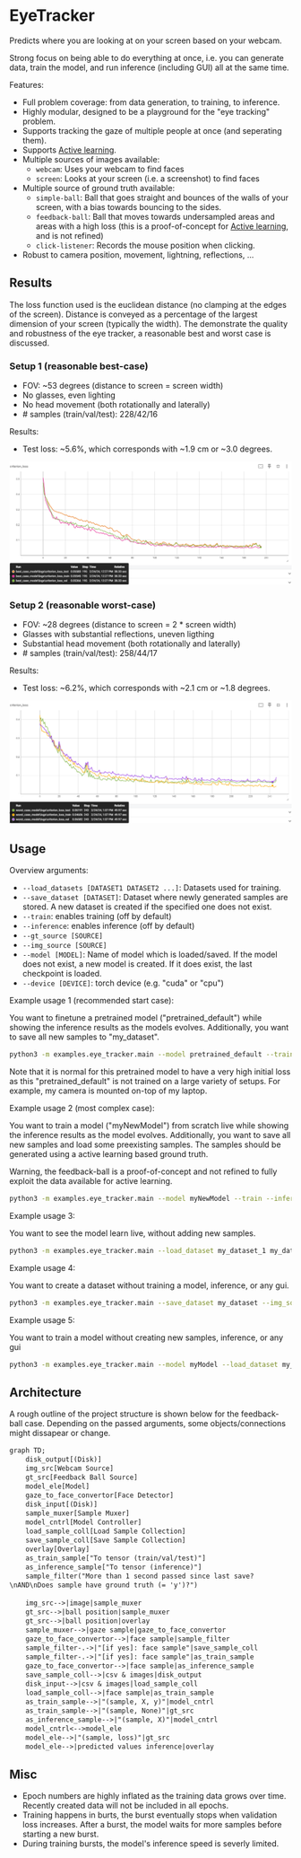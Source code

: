 # EyeTracker

Predicts where you are looking at on your screen based on your webcam.

Strong focus on being able to do everything at once, i.e. you can generate data, train the model, and run inference (including GUI) all at the same time.

Features:

- Full problem coverage: from data generation, to training, to inference.
- Highly modular, designed to be a playground for the "eye tracking" problem.
- Supports tracking the gaze of multiple people at once (and seperating them).
- Supports [Active learning](https://en.wikipedia.org/wiki/Active_learning_(machine_learning)).
- Multiple sources of images available:
  - `webcam`: Uses your webcam to find faces
  - `screen`: Looks at your screen (i.e. a screenshot) to find faces
- Multiple source of ground truth available:
  - `simple-ball`: Ball that goes straight and bounces of the walls of your screen, with a bias towards bouncing to the sides.
  - `feedback-ball`: Ball that moves towards undersampled areas and areas with a high loss (this is a proof-of-concept for [Active learning](https://en.wikipedia.org/wiki/Active_learning_(machine_learning)), and is not refined)
  - `click-listener`: Records the mouse position when clicking.
- Robust to camera position, movement, lightning, reflections, ...

## Results

The loss function used is the euclidean distance (no clamping at the edges of the screen). Distance is conveyed as a percentage of the largest dimension of your screen (typically the width). The demonstrate the quality and robustness of the eye tracker, a reasonable best and worst case is discussed.

### Setup 1 (reasonable best-case)

- FOV: ~53 degrees (distance to screen = screen width)
- No glasses, even lighting
- No head movement (both rotationally and laterally)
- \# samples (train/val/test): 228/42/16

Results:

- Test loss: ~5.6%, which corresponds with ~1.9 cm or ~3.0 degrees.

![best case tensorboard result](imgs/best_case_tensorboard_result.png)

### Setup 2 (reasonable worst-case)

- FOV: ~28 degrees (distance to screen = 2 * screen width)
- Glasses with substantial reflections, uneven ligthing
- Substantial head movement (both rotationally and laterally)
- \# samples (train/val/test): 258/44/17

Results:

- Test loss: ~6.2%, which corresponds with ~2.1 cm or ~1.8 degrees.

![worst case tensorboard result](imgs/worst_case_tensorboard_result.png)

## Usage

Overview arguments:

- `--load_datasets [DATASET1 DATASET2 ...]`: Datasets used for training.
- `--save_dataset [DATASET]`: Dataset where newly generated samples are stored. A new dataset is created if the specified one does not exist.
- `--train`: enables training (off by default)
- `--inference`: enables inference (off by default)
- `--gt_source [SOURCE]`
- `--img_source [SOURCE]`
- `--model [MODEL]`: Name of model which is loaded/saved. If the model does not exist, a new model is created. If it does exist, the last checkpoint is loaded.
- `--device [DEVICE]`: torch device (e.g. "cuda" or "cpu")

Example usage 1 (recommended start case):

You want to finetune a pretrained model ("pretrained_default") while showing the inference results as the models evolves. Additionally, you want to save all new samples to "my_dataset".

```bash
python3 -m examples.eye_tracker.main --model pretrained_default --train --inference --save_dataset my_dataset --img_source webcam --gt_source simple-ball
```

Note that it is normal for this pretrained model to have a very high initial loss as this "pretrained_default" is not trained on a large variety of setups. For example, my camera is mounted on-top of my laptop.

Example usage 2 (most complex case):

You want to train a model ("myNewModel") from scratch live while showing the inference results as the model evolves. Additionally, you want to save all new samples and load some preexisting samples. The samples should be generated using a active learning based ground truth.

Warning, the feedback-ball is a proof-of-concept and not refined to fully exploit the data available for active learning.

```bash
python3 -m examples.eye_tracker.main --model myNewModel --train --inference --save_dataset my_dataset --load_dataset my_dataset --img_source webcam --gt_source feedback-ball  
```

Example usage 3:

You want to see the model learn live, without adding new samples.

```bash
python3 -m examples.eye_tracker.main --load_dataset my_dataset_1 my_dataset_2 --img_source webcam --model myModel --train --inference
```

Example usage 4:

You want to create a dataset without training a model, inference, or any gui.

```bash
python3 -m examples.eye_tracker.main --save_dataset my_dataset --img_source webcam --gt_source simple-ball
```

Example usage 5:

You want to train a model without creating new samples, inference, or any gui

```bash
python3 -m examples.eye_tracker.main --model myModel --load_dataset my_dataset_1 my_dataset_2 --train
```

## Architecture

A rough outline of the project structure is shown below for the feedback-ball case. Depending on the passed arguments, some objects/connections might dissapear or change.

```mermaid
graph TD;
    disk_output[(Disk)]
    img_src[Webcam Source]
    gt_src[Feedback Ball Source]
    model_ele[Model]
    gaze_to_face_convertor[Face Detector]
    disk_input[(Disk)]
    sample_muxer[Sample Muxer]
    model_cntrl[Model Controller]
    load_sample_coll[Load Sample Collection]
    save_sample_coll[Save Sample Collection]
    overlay[Overlay]
    as_train_sample["To tensor (train/val/test)"]
    as_inference_sample["To tensor (inference)"]
    sample_filter("More than 1 second passed since last save?\nAND\nDoes sample have ground truth (= 'y')?")

    img_src-->|image|sample_muxer
    gt_src-->|ball position|sample_muxer
    gt_src-->|ball position|overlay
    sample_muxer-->|gaze sample|gaze_to_face_convertor
    gaze_to_face_convertor-->|face sample|sample_filter
    sample_filter-.->|"[if yes]: face sample"|save_sample_coll
    sample_filter-.->|"[if yes]: face sample"|as_train_sample
    gaze_to_face_convertor-->|face sample|as_inference_sample
    save_sample_coll-->|csv & images|disk_output
    disk_input-->|csv & images|load_sample_coll
    load_sample_coll-->|face sample|as_train_sample
    as_train_sample-->|"(sample, X, y)"|model_cntrl
    as_train_sample-->|"(sample, None)"|gt_src
    as_inference_sample-->|"(sample, X)"|model_cntrl
    model_cntrl<-->model_ele
    model_ele-->|"(sample, loss)"|gt_src
    model_ele-->|predicted values inference|overlay
```

## Misc

- Epoch numbers are highly inflated as the training data grows over time. Recently created data will not be included in all epochs.
- Training happens in burts, the burst eventually stops when validation loss increases. After a burst, the model waits for more samples before starting a new burst.
- During training bursts, the model's inference speed is severly limited.
